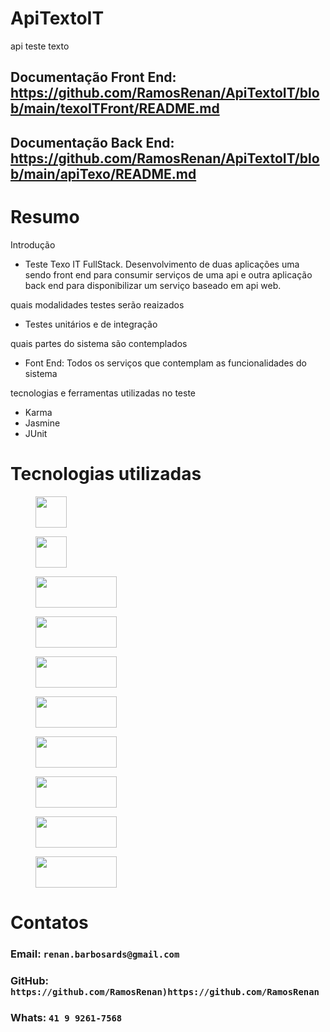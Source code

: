 # ApiTextoIT
api teste texto

## Documentação Front End: https://github.com/RamosRenan/ApiTextoIT/blob/main/texoITFront/README.md
## Documentação Back End: https://github.com/RamosRenan/ApiTextoIT/blob/main/apiTexo/README.md


# Resumo

Introdução
- Teste Texo IT FullStack. Desenvolvimento de duas aplicações uma sendo front end para consumir
serviços de uma api e outra aplicação back end para disponibilizar um serviço baseado em api web. 

quais modalidades testes serão reaizados
- Testes unitários e de integração

quais partes do sistema são contemplados
- Font End: Todos os serviços que contemplam as funcionalidades do sistema

tecnologias e ferramentas utilizadas no teste
- Karma
- Jasmine
- JUnit

# Tecnologias utilizadas
<figure>
    <img src="https://github.com/RamosRenan/ApiTextoIT/assets/33878976/8aee0774-d2c1-49bd-9242-77f0effca419"
         alt="" width="50" height="50">
</figure>

<figure>
    <img src="https://github.com/RamosRenan/ApiTextoIT/assets/33878976/0ca0de2a-4e07-4f37-8df9-2dc0e1ddceb8"
         alt="" width="50" height="50">
</figure>

<figure>
    <img src="https://github.com/RamosRenan/ApiTextoIT/assets/33878976/d4265957-654f-4974-99d0-b56947c93685"
         alt="" width="130" height="50">
</figure>

<figure>
    <img src="https://github.com/RamosRenan/ApiTextoIT/assets/33878976/c60f3e9b-4c18-4d56-a079-59f2b3901ba8"
         alt="" width="130" height="50">
</figure>

<figure>
    <img src="https://github.com/RamosRenan/ApiTextoIT/assets/33878976/843c1a43-6447-4d6f-b807-202eada549d0"
         alt="" width="130" height="50">
</figure>

<figure>
    <img src="https://github.com/RamosRenan/ApiTextoIT/assets/33878976/5dd30116-c004-4ca2-add7-b443be1dad62"
         alt="" width="130" height="50">
</figure>

<figure>
    <img src="https://github.com/RamosRenan/ApiTextoIT/assets/33878976/4e7e41f8-5cff-4e03-8f79-9929053ead0d"
         alt="" width="130" height="50">
</figure>

<figure>
    <img src="https://github.com/RamosRenan/ApiTextoIT/assets/33878976/fba04284-ae7d-4399-ac23-9d4e64ddc567"
         alt="" width="130" height="50">
</figure>

<figure>
    <img src="https://github.com/RamosRenan/ApiTextoIT/assets/33878976/b18315ad-f6c0-4798-8559-b58db029b1c1"
         alt="" width="130" height="50">
</figure>

<figure>
    <img src="https://github.com/RamosRenan/ApiTextoIT/assets/33878976/f1f862b2-eaad-4bce-b735-9ddc12acff18"
         alt="" width="130" height="50">
</figure>

# Contatos
### Email:  `renan.barbosards@gmail.com`
### GitHub: `https://github.com/RamosRenan)https://github.com/RamosRenan`
### Whats:  `41 9 9261-7568`

